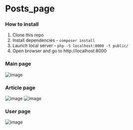 # Posts_page
### How to install
1. Clone this repo
2. Install dependencies - `composer install`
3. Launch local server - `php -S localhost:8000 -t public/`
4. Open browser and go to http://localhost:8000

### Main page 
![image](https://github.com/Cerbenix/Posts_page/assets/124684938/45723bb3-f272-4cf9-bcd9-3e31cfb8a031)

### Article page 
![image](https://github.com/Cerbenix/Posts_page/assets/124684938/8b9e76e3-2cf6-4bf9-81d1-f8787de4805e)
![image](https://github.com/Cerbenix/Posts_page/assets/124684938/297f2e71-9784-480d-8920-4f0ea9a9be83)

### User page 
![image](https://github.com/Cerbenix/Posts_page/assets/124684938/c5531d11-718b-4bb2-a9d9-9fbb57c58478)


